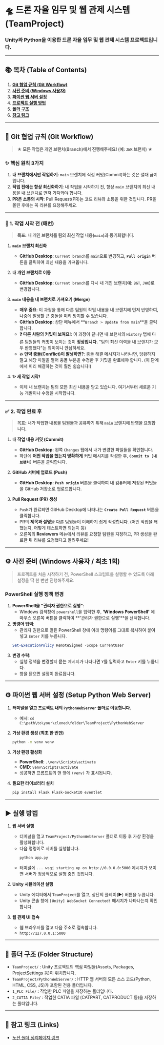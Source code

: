# 🛸 드론 자율 임무 및 웹 관제 시스템 (TeamProject)

### **Unity와 Python을 이용한 드론 자율 임무 및 웹 관제 시스템 프로젝트입니다.**

---

## 📚 목차 (Table of Contents)

1.  [**Git 협업 규칙 (Git Workflow)**](#-git-협업-규칙-git-workflow)
2.  [**사전 준비 (Windows 사용자)**](#-사전-준비-windows-사용자--최초-1회)
3.  [**파이썬 웹 서버 설정**](#-파이썬-웹-서버-설정-setup-python-web-server)
4.  [**프로젝트 실행 방법**](#️-실행-방법)
5.  [**폴더 구조**](#-폴더-구조-folder-structure)
6.  [**참고 링크**](#-참고-링크-links)

---

## 🌳 Git 협업 규칙 (Git Workflow)

> **★ 모든 작업은 개인 브랜치(Branch)에서 진행해주세요! (예: `JWK` 브랜치) ★**

### ✨ **핵심 원칙 3가지**

1.  **내 브랜치에서만 작업하기**: `main` 브랜치에 직접 커밋(Commit)하는 것은 절대 금지입니다.
2.  **작업 전에는 항상 최신화하기**: 내 작업을 시작하기 전, 항상 `main` 브랜치의 최신 내용을 내 브랜치로 먼저 가져와야 합니다.
3.  **PR은 소통의 시작**: Pull Request(PR)는 코드 리뷰와 소통을 위한 것입니다. PR을 올린 후에는 꼭 리뷰를 요청해주세요.

---

### **🚀 1. 작업 시작 전 (매번)**

> **목표: 내 개인 브랜치를 팀의 최신 작업 내용(`main`)과 동기화합니다.**

1.  **`main` 브랜치 최신화**
    * **GitHub Desktop**: `Current branch`를 `main`으로 변경하고, **`Pull origin`** 버튼을 클릭하여 최신 내용을 가져옵니다.

2.  **내 개인 브랜치로 이동**
    * **GitHub Desktop**: `Current branch`를 다시 내 개인 브랜치(예: `BGT`, `JWK`)로 변경합니다.

3.  **`main` 내용을 내 브랜치로 가져오기 (Merge)**
    * **매우 중요**: 이 과정을 통해 다른 팀원의 작업 내용을 내 브랜치에 먼저 반영하여, 나중에 발생할 큰 충돌을 미리 방지할 수 있습니다.
    * **GitHub Desktop**: 상단 메뉴에서 **`Branch > Update from main`**을 클릭합니다.
    * **❓ 다른 사람의 커밋이 보여요!**: 이 과정이 끝나면 내 브랜치의 `History` 탭에 다른 팀원들의 커밋이 보이는 것이 **정상입니다.** "팀의 최신 이력을 내 브랜치가 모두 반영했다"는 의미이니 안심하세요.
    * **💥 만약 충돌(Conflict)이 발생하면?**: 충돌 해결 메시지가 나타나면, 당황하지 말고 해당 파일을 열어 충돌 부분을 수정한 후 커밋을 완료해야 합니다. (이 단계에서 미리 해결하는 것이 훨씬 쉽습니다!)

4.  **✨ 새 작업 시작!**
    * 이제 내 브랜치는 팀의 모든 최신 내용을 담고 있습니다. 여기서부터 새로운 기능 개발이나 수정을 시작합니다.

---

### **✅ 2. 작업 완료 후**

> **목표: 내가 작업한 내용을 팀원들과 공유하기 위해 `main` 브랜치에 반영을 요청합니다.**

1.  **내 작업 내용 커밋 (Commit)**
    * **GitHub Desktop**: 왼쪽 `Changes` 탭에서 내가 변경한 파일들을 확인합니다.
    * 하단에 **어떤 작업을 했는지 명확하게** 커밋 메시지를 작성한 후, **`Commit to [내 브랜치]`** 버튼을 클릭합니다.

2.  **GitHub 서버에 업로드 (Push)**
    * **GitHub Desktop**: **`Push origin`** 버튼을 클릭하여 내 컴퓨터에 저장된 커밋들을 GitHub 저장소로 업로드합니다.

3.  **Pull Request (PR) 생성**
    * `Push`가 완료되면 GitHub Desktop에 나타나는 **`Create Pull Request`** 버튼을 클릭합니다.
    * PR의 **제목과 설명**을 다른 팀원들이 이해하기 쉽게 작성합니다. (어떤 작업을 왜 했는지, 어떻게 테스트하면 되는지 등)
    * 오른쪽의 **Reviewers** 메뉴에서 리뷰를 요청할 팀원을 지정하고, PR 생성을 완료한 뒤 리뷰를 요청했다고 알려주세요!

---

## ⚙️ 사전 준비 (Windows 사용자 / 최초 1회)

> 프로젝트를 처음 시작하기 전, PowerShell 스크립트를 실행할 수 있도록 아래 설정을 딱 한 번만 진행해주세요.

### **PowerShell 실행 정책 변경**

1.  **PowerShell을 "관리자 권한으로 실행"**:
    * Windows 검색창에 `powershell`을 입력한 후, **'Windows PowerShell'** 에 마우스 오른쪽 버튼을 클릭하여 **'관리자 권한으로 실행'**을 선택합니다.
2.  **명령어 입력**:
    * 관리자 권한으로 열린 PowerShell 창에 아래 명령어를 그대로 복사하여 붙여넣고 `Enter` 키를 누릅니다.
    ```powershell
    Set-ExecutionPolicy RemoteSigned -Scope CurrentUser
    ```
3.  **변경 수락**:
    * 실행 정책을 변경할지 묻는 메시지가 나타나면 `Y`를 입력하고 `Enter` 키를 누릅니다.
    * 창을 닫으면 설정이 완료됩니다.

---

## ⚙️ 파이썬 웹 서버 설정 (Setup Python Web Server)

1.  **터미널을 열고 프로젝트 내의 `PythonWebServer` 폴더로 이동합니다.**
    * 예시: `cd C:\path\to\your\cloned\folder\TeamProject\PythonWebServer`

2.  **가상 환경 생성 (최초 한 번만)**
    ```bash
    python -m venv venv
    ```

3.  **가상 환경 활성화**
    * **PowerShell**: `.\venv\Scripts\activate`
    * **CMD**: `venv\Scripts\activate`
    * 성공하면 프롬프트의 맨 앞에 `(venv)` 가 표시됩니다.

4.  **필요한 라이브러리 설치**
    ```bash
    pip install Flask Flask-SocketIO eventlet
    ```

---

## ▶️ 실행 방법

1.  **웹 서버 실행**
    * 터미널을 열고 `TeamProject/PythonWebServer` 폴더로 이동 후 가상 환경을 활성화합니다.
    * 다음 명령어로 서버를 실행합니다.
        ```bash
        python app.py
        ```
    * 터미널에 `... wsgi starting up on http://0.0.0.0:5000` 메시지가 보이면 서버가 정상적으로 실행 중인 것입니다.

2.  **Unity 시뮬레이션 실행**
    * Unity 에디터에서 `TeamProject`를 열고, 상단의 플레이(▶) 버튼을 누릅니다.
    * Unity 콘솔 창에 `[Unity] WebSocket Connected!` 메시지가 나타나는지 확인합니다.

3.  **웹 관제 UI 접속**
    * 웹 브라우저를 열고 다음 주소로 접속합니다.
    * `http://127.0.0.1:5000`

---

## 📂 폴더 구조 (Folder Structure)

* `TeamProject/` : Unity 프로젝트의 핵심 파일들(Assets, Packages, ProjectSettings 등)이 위치합니다.
* `TeamProject/PythonWebServer/` : HTTP 웹 서버의 모든 소스 코드(Python, HTML, CSS, JS)가 포함된 전용 폴더입니다.
* `1_PLC File/` : 작업한 PLC 파일을 저장하는 폴더입니다.
* `2_CATIA File/` : 작업한 CATIA 파일 (CATPART, CATPRODUCT 등)을 저장하는 폴더입니다.

---

## 🚀 참고 링크 (Links)

* [노션 폴더 정리페이지 링크](https://sable-beard-26b.notion.site/Unity-Python-208fbf84667880368c81d891d256744b?source=copy_link)
